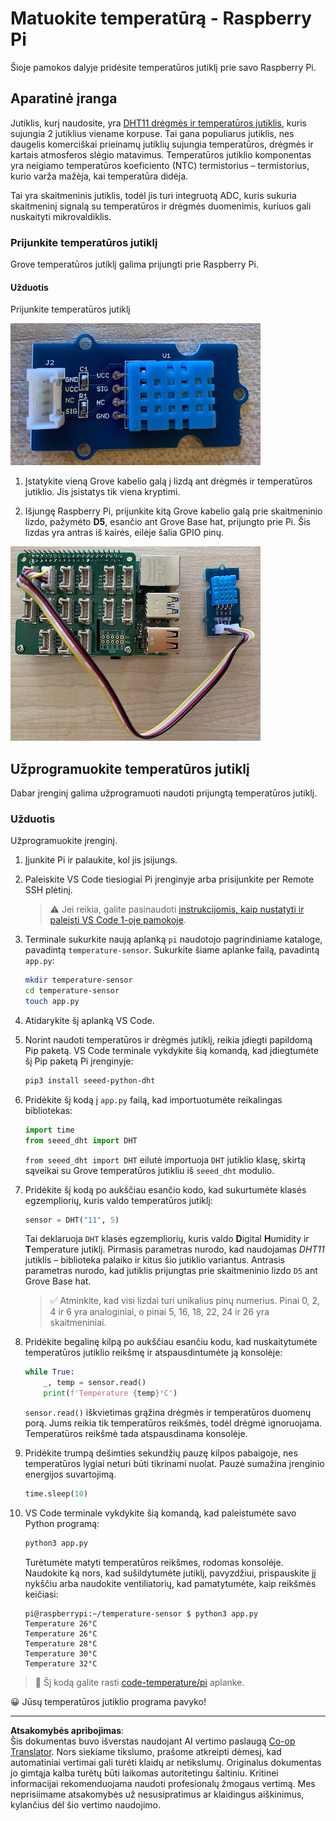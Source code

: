 <!--
CO_OP_TRANSLATOR_METADATA:
{
  "original_hash": "7678f7c67b97ee52d5727496dcd7d346",
  "translation_date": "2025-08-28T20:35:35+00:00",
  "source_file": "2-farm/lessons/1-predict-plant-growth/pi-temp.md",
  "language_code": "lt"
}
-->
# Matuokite temperatūrą - Raspberry Pi

Šioje pamokos dalyje pridėsite temperatūros jutiklį prie savo Raspberry Pi.

## Aparatinė įranga

Jutiklis, kurį naudosite, yra [DHT11 drėgmės ir temperatūros jutiklis](https://www.seeedstudio.com/Grove-Temperature-Humidity-Sensor-DHT11.html), kuris sujungia 2 jutiklius viename korpuse. Tai gana populiarus jutiklis, nes daugelis komerciškai prieinamų jutiklių sujungia temperatūros, drėgmės ir kartais atmosferos slėgio matavimus. Temperatūros jutiklio komponentas yra neigiamo temperatūros koeficiento (NTC) termistorius – termistorius, kurio varža mažėja, kai temperatūra didėja.

Tai yra skaitmeninis jutiklis, todėl jis turi integruotą ADC, kuris sukuria skaitmeninį signalą su temperatūros ir drėgmės duomenimis, kuriuos gali nuskaityti mikrovaldiklis.

### Prijunkite temperatūros jutiklį

Grove temperatūros jutiklį galima prijungti prie Raspberry Pi.

#### Užduotis

Prijunkite temperatūros jutiklį

![Grove temperatūros jutiklis](../../../../../translated_images/grove-dht11.07f8eafceee170043efbb53e1d15722bd4e00fbaa9ff74290b57e9f66eb82c17.lt.png)

1. Įstatykite vieną Grove kabelio galą į lizdą ant drėgmės ir temperatūros jutiklio. Jis įsistatys tik viena kryptimi.

1. Išjungę Raspberry Pi, prijunkite kitą Grove kabelio galą prie skaitmeninio lizdo, pažymėto **D5**, esančio ant Grove Base hat, prijungto prie Pi. Šis lizdas yra antras iš kairės, eilėje šalia GPIO pinų.

![Grove temperatūros jutiklis prijungtas prie lizdo A0](../../../../../translated_images/pi-temperature-sensor.3ff82fff672c8e565ef25a39d26d111de006b825a7e0867227ef4e7fbff8553c.lt.png)

## Užprogramuokite temperatūros jutiklį

Dabar įrenginį galima užprogramuoti naudoti prijungtą temperatūros jutiklį.

### Užduotis

Užprogramuokite įrenginį.

1. Įjunkite Pi ir palaukite, kol jis įsijungs.

1. Paleiskite VS Code tiesiogiai Pi įrenginyje arba prisijunkite per Remote SSH plėtinį.

    > ⚠️ Jei reikia, galite pasinaudoti [instrukcijomis, kaip nustatyti ir paleisti VS Code 1-oje pamokoje](../../../1-getting-started/lessons/1-introduction-to-iot/pi.md).

1. Terminale sukurkite naują aplanką `pi` naudotojo pagrindiniame kataloge, pavadintą `temperature-sensor`. Sukurkite šiame aplanke failą, pavadintą `app.py`:

    ```sh
    mkdir temperature-sensor
    cd temperature-sensor
    touch app.py
    ```

1. Atidarykite šį aplanką VS Code.

1. Norint naudoti temperatūros ir drėgmės jutiklį, reikia įdiegti papildomą Pip paketą. VS Code terminale vykdykite šią komandą, kad įdiegtumėte šį Pip paketą Pi įrenginyje:

    ```sh
    pip3 install seeed-python-dht
    ```

1. Pridėkite šį kodą į `app.py` failą, kad importuotumėte reikalingas bibliotekas:

    ```python
    import time
    from seeed_dht import DHT
    ```

    `from seeed_dht import DHT` eilutė importuoja `DHT` jutiklio klasę, skirtą sąveikai su Grove temperatūros jutikliu iš `seeed_dht` modulio.

1. Pridėkite šį kodą po aukščiau esančio kodo, kad sukurtumėte klasės egzempliorių, kuris valdo temperatūros jutiklį:

    ```python
    sensor = DHT("11", 5)
    ```

    Tai deklaruoja `DHT` klasės egzempliorių, kuris valdo **D**igital **H**umidity ir **T**emperature jutiklį. Pirmasis parametras nurodo, kad naudojamas *DHT11* jutiklis – biblioteka palaiko ir kitus šio jutiklio variantus. Antrasis parametras nurodo, kad jutiklis prijungtas prie skaitmeninio lizdo `D5` ant Grove Base hat.

    > ✅ Atminkite, kad visi lizdai turi unikalius pinų numerius. Pinai 0, 2, 4 ir 6 yra analoginiai, o pinai 5, 16, 18, 22, 24 ir 26 yra skaitmeniniai.

1. Pridėkite begalinę kilpą po aukščiau esančiu kodu, kad nuskaitytumėte temperatūros jutiklio reikšmę ir atspausdintumėte ją konsolėje:

    ```python
    while True:
        _, temp = sensor.read()
        print(f'Temperature {temp}°C')
    ```

    `sensor.read()` iškvietimas grąžina drėgmės ir temperatūros duomenų porą. Jums reikia tik temperatūros reikšmės, todėl drėgmė ignoruojama. Temperatūros reikšmė tada atspausdinama konsolėje.

1. Pridėkite trumpą dešimties sekundžių pauzę kilpos pabaigoje, nes temperatūros lygiai neturi būti tikrinami nuolat. Pauzė sumažina įrenginio energijos suvartojimą.

    ```python
    time.sleep(10)
    ```

1. VS Code terminale vykdykite šią komandą, kad paleistumėte savo Python programą:

    ```sh
    python3 app.py
    ```

    Turėtumėte matyti temperatūros reikšmes, rodomas konsolėje. Naudokite ką nors, kad sušildytumėte jutiklį, pavyzdžiui, prispauskite jį nykščiu arba naudokite ventiliatorių, kad pamatytumėte, kaip reikšmės keičiasi:

    ```output
    pi@raspberrypi:~/temperature-sensor $ python3 app.py 
    Temperature 26°C
    Temperature 26°C
    Temperature 28°C
    Temperature 30°C
    Temperature 32°C
    ```

> 💁 Šį kodą galite rasti [code-temperature/pi](../../../../../2-farm/lessons/1-predict-plant-growth/code-temperature/pi) aplanke.

😀 Jūsų temperatūros jutiklio programa pavyko!

---

**Atsakomybės apribojimas**:  
Šis dokumentas buvo išverstas naudojant AI vertimo paslaugą [Co-op Translator](https://github.com/Azure/co-op-translator). Nors siekiame tikslumo, prašome atkreipti dėmesį, kad automatiniai vertimai gali turėti klaidų ar netikslumų. Originalus dokumentas jo gimtąja kalba turėtų būti laikomas autoritetingu šaltiniu. Kritinei informacijai rekomenduojama naudoti profesionalų žmogaus vertimą. Mes neprisiimame atsakomybės už nesusipratimus ar klaidingus aiškinimus, kylančius dėl šio vertimo naudojimo.